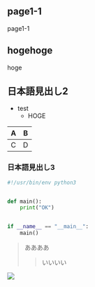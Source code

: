 ## page1-1

page1-1

## hogehoge

hoge

## 日本語見出し2

* test
    * HOGE

|A|B|
|-|-|
|C|D|

### 日本語見出し3

```py
#!/usr/bin/env python3


def main():
    print("OK")


if __name__ == "__main__":
    main()
```

> ああああ
>> いいいい

![](https://getvectorlogo.com/wp-content/uploads/2019/01/red-hat-ansible-tower-vector-logo.png)

